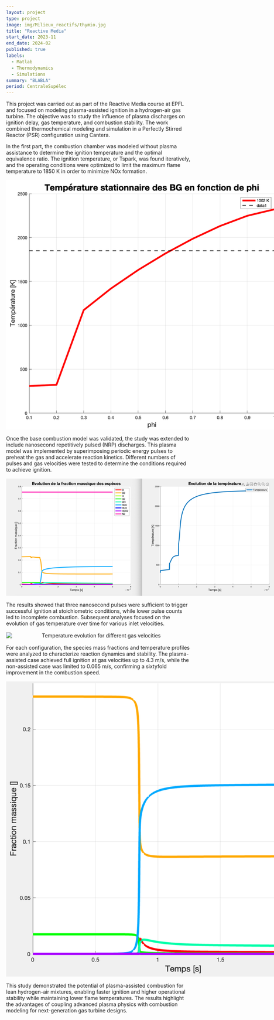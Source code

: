 ```yaml
---
layout: project
type: project
image: img/Milieux_reactifs/thymio.jpg
title: "Reactive Media"
start_date: 2023-11
end_date: 2024-02
published: true
labels:
  - Matlab
  - Thermodynamics
  - Simulations
summary: "BLABLA"
period: CentraleSupélec
---
```




<div class="container py-3">

<p>
This project was carried out as part of the Reactive Media course at EPFL and focused on modeling plasma-assisted ignition in a hydrogen-air gas turbine. 
The objective was to study the influence of plasma discharges on ignition delay, gas temperature, and combustion stability. 
The work combined thermochemical modeling and simulation in a Perfectly Stirred Reactor (PSR) configuration using Cantera.
</p>

<p>
In the first part, the combustion chamber was modeled without plasma assistance to determine the ignition temperature and the optimal equivalence ratio. 
The ignition temperature, or Tspark, was found iteratively, and the operating conditions were optimized to limit the maximum flame temperature to 1850 K in order to minimize NOx formation.
</p>

<p align="center">
  <img src="../img/Milieux_reactifs/check_phi.png" alt="Temperature at steady state as a function of equivalence ratio" style="max-width: 750px; margin: 1rem auto; display:block;">
</p>

<p>
Once the base combustion model was validated, the study was extended to include nanosecond repetitively pulsed (NRP) discharges. 
This plasma model was implemented by superimposing periodic energy pulses to preheat the gas and accelerate reaction kinetics. 
Different numbers of pulses and gas velocities were tested to determine the conditions required to achieve ignition.
</p>

<p align="center">
  <img src="../img/Milieux_reactifs/Tpulse3.png" alt="Temperature evolution under multiple plasma pulses showing ignition" style="max-width: 750px; margin: 1rem auto; display:block;">
</p>

<p>
The results showed that three nanosecond pulses were sufficient to trigger successful ignition at stoichiometric conditions, while lower pulse counts led to incomplete combustion. 
Subsequent analyses focused on the evolution of gas temperature over time for various inlet velocities.
</p>

<p align="center">
  <img src="../img/Milieux_reactifs/5000s vitesse_raccourci.jpeg" alt="Temperature evolution for different gas velocities" style="max-width: 850px; margin: 1rem auto; display:block;">
</p>

<p>
For each configuration, the species mass fractions and temperature profiles were analyzed to characterize reaction dynamics and stability. 
The plasma-assisted case achieved full ignition at gas velocities up to 4.3 m/s, while the non-assisted case was limited to 0.065 m/s, confirming a sixtyfold improvement in the combustion speed.
</p>

<p align="center">
  <img src="../img/Milieux_reactifs/fin4.png" alt="Evolution of mass fractions and temperature in the plasma-assisted case" style="max-width: 900px; margin: 1rem auto; display:block;">
</p>

<p>
This study demonstrated the potential of plasma-assisted combustion for lean hydrogen-air mixtures, enabling faster ignition and higher operational stability while maintaining lower flame temperatures. 
The results highlight the advantages of coupling advanced plasma physics with combustion modeling for next-generation gas turbine designs.
</p>

</div>

